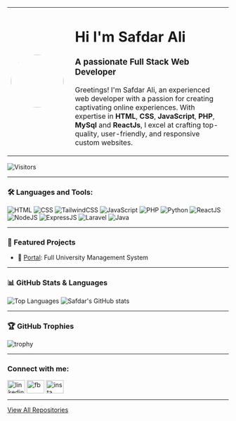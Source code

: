 <table>
  <tr>
    <td width="130">
      <img src="https://avatars.githubusercontent.com/u/102614870?v=4" width="120" style="border-radius: 50%;">
    </td>
    <td>
      <h1>Hi I'm <strong>Safdar Ali</strong></h1>
      <h3>A passionate Full Stack Web Developer</h3>
      <p>
     Greetings! I'm Safdar Ali, an experienced web developer with a passion for creating captivating online experiences. With     expertise in <strong>HTML</strong>, <strong>CSS</strong>, <strong>JavaScript</strong>, <strong>PHP</strong>, <strong>MySql</strong> and <strong>ReactJs</strong>, I excel at crafting top-quality, user-friendly, and responsive custom websites.
      </p>
    </td>
  </tr>
</table>

![Visitors](https://komarev.com/ghpvc/?username=safdaralileghari&label=Profile%20views&color=0e75b6&style=flat)

---



### 🛠️ Languages and Tools:
![HTML](https://img.shields.io/badge/HTML-E34F26?style=for-the-badge&logo=html5&logoColor=white)
![CSS](https://img.shields.io/badge/CSS-1572B6?style=for-the-badge&logo=css3&logoColor=white)
![TailwindCSS](https://img.shields.io/badge/TailwindCSS-38B2AC?style=for-the-badge&logo=tailwind-css&logoColor=white)
![JavaScript](https://img.shields.io/badge/JavaScript-F7DF1E?style=for-the-badge&logo=javascript&logoColor=black)
![PHP](https://img.shields.io/badge/PHP-777BB4?style=for-the-badge&logo=php&logoColor=white)
![Python](https://img.shields.io/badge/Python-3776AB?style=for-the-badge&logo=python&logoColor=white)
![ReactJS](https://img.shields.io/badge/React-20232A?style=for-the-badge&logo=react&logoColor=61DAFB)
![NodeJS](https://img.shields.io/badge/Node.js-339933?style=for-the-badge&logo=nodedotjs&logoColor=white)
![ExpressJS](https://img.shields.io/badge/Express.js-000000?style=for-the-badge&logo=express&logoColor=white)
![Laravel](https://img.shields.io/badge/Laravel-FF2D20?style=for-the-badge&logo=laravel&logoColor=white)
![Java](https://img.shields.io/badge/Java-007396?style=for-the-badge&logo=java&logoColor=white)

---

### 📌 Featured Projects

- 🔗 [Portal](https://github.com/safdaralileghari/Portal): Full University Management System
---

### 📊 GitHub Stats & Languages

![Top Languages](https://github-readme-stats.vercel.app/api/top-langs/?username=safdaralileghari&layout=compact&theme=radical)
![Safdar's GitHub stats](https://github-readme-stats.vercel.app/api?username=safdaralileghari&show_icons=true&theme=radical)

---

### 🏆 GitHub Trophies

![trophy](https://github-profile-trophy.vercel.app/?username=safdaralileghari&theme=radical&column=4)

---
### Connect with me:
<p align="left">
<a href="https://www.linkedin.com/in/YOUR-LINKEDIN" target="blank"><img align="center" src="https://cdn.jsdelivr.net/npm/simple-icons@v3/icons/linkedin.svg" alt="linkedin" height="30" width="40" /></a>
<a href="https://facebook.com/YOUR-FB" target="blank"><img align="center" src="https://cdn.jsdelivr.net/npm/simple-icons@v3/icons/facebook.svg" alt="fb" height="30" width="40" /></a>
<a href="https://instagram.com/YOUR-INSTA" target="blank"><img align="center" src="https://cdn.jsdelivr.net/npm/simple-icons@v3/icons/instagram.svg" alt="insta" height="30" width="40" /></a>
</p>

---

[View All Repositories](https://github.com/safdaralileghari?tab=repositories)
